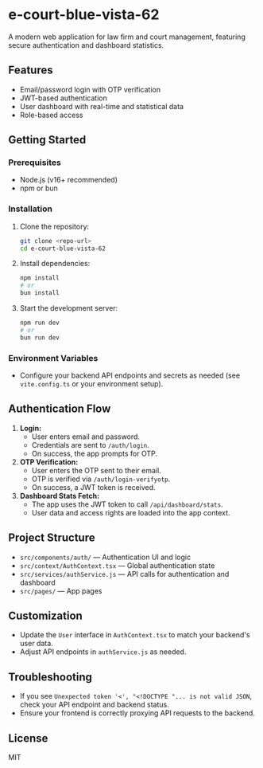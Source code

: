 # e-court-blue-vista-62

A modern web application for law firm and court management, featuring secure authentication and dashboard statistics.

## Features
- Email/password login with OTP verification
- JWT-based authentication
- User dashboard with real-time and statistical data
- Role-based access

## Getting Started

### Prerequisites
- Node.js (v16+ recommended)
- npm or bun

### Installation

1. Clone the repository:
   ```sh
   git clone <repo-url>
   cd e-court-blue-vista-62
   ```
2. Install dependencies:
   ```sh
   npm install
   # or
   bun install
   ```
3. Start the development server:
   ```sh
   npm run dev
   # or
   bun run dev
   ```

### Environment Variables
- Configure your backend API endpoints and secrets as needed (see `vite.config.ts` or your environment setup).

## Authentication Flow
1. **Login:**
   - User enters email and password.
   - Credentials are sent to `/auth/login`.
   - On success, the app prompts for OTP.
2. **OTP Verification:**
   - User enters the OTP sent to their email.
   - OTP is verified via `/auth/login-verifyotp`.
   - On success, a JWT token is received.
3. **Dashboard Stats Fetch:**
   - The app uses the JWT token to call `/api/dashboard/stats`.
   - User data and access rights are loaded into the app context.

## Project Structure
- `src/components/auth/` — Authentication UI and logic
- `src/context/AuthContext.tsx` — Global authentication state
- `src/services/authService.js` — API calls for authentication and dashboard
- `src/pages/` — App pages

## Customization
- Update the `User` interface in `AuthContext.tsx` to match your backend's user data.
- Adjust API endpoints in `authService.js` as needed.

## Troubleshooting
- If you see `Unexpected token '<', "<!DOCTYPE "... is not valid JSON`, check your API endpoint and backend status.
- Ensure your frontend is correctly proxying API requests to the backend.

## License
MIT
